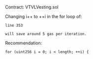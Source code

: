 Contract: VTVLVesting.sol

Changing i++ to ++i in the for loop of:

	line 353

	will save around 5 gas per iteration.
	
Recommendation:

	for (uint256 i = 0; i < length; ++i) {